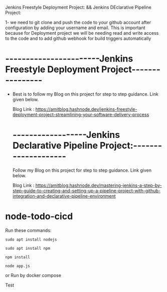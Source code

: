 Jenkins Freestyle Deployment Project: && Jenkins DEclarative Pipeline Project:

1- we need to git clone and push the code to your github account after configuration by adding your username and email.
   This is important because for Deployment project we will be needing read and write access to the code and to add github webhook for build triggers          automatically
   
  # -----------------------Jenkins Freestyle Deployment Project----------------
                     
 - Best is to follow my Blog on this project for step to step guidance. Link given below.

   Blog Link : https://amitblog.hashnode.dev/jenkins-freestyle-deployment-project-streamlining-your-software-delivery-process
   
   # ------------------Jenkins Declarative Pipeline Project:--------------------
   
   Follow my Blog on this project for step to step guidance. Link given below.
   
   Blog Link : https://amitblog.hashnode.dev/mastering-jenkins-a-step-by-step-guide-to-creating-and-setting-up-a-pipeline-project-with-github-integration-and-declarative-pipeline-environment
   




# node-todo-cicd

Run these commands:


`sudo apt install nodejs`


`sudo apt install npm`


`npm install`

`node app.js`

or Run by docker compose

 Test

